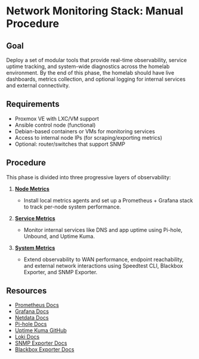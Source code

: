 # Network Monitoring Stack: Manual Procedure

## Goal

Deploy a set of modular tools that provide real-time observability, service uptime tracking, and system-wide diagnostics
across the homelab environment. By the end of this phase, the homelab should have live dashboards, metrics collection,
and optional logging for internal services and external connectivity.

## Requirements

- Proxmox VE with LXC/VM support
- Ansible control node (functional)
- Debian-based containers or VMs for monitoring services
- Access to internal node IPs (for scraping/exporting metrics)
- Optional: router/switches that support SNMP

## Procedure

This phase is divided into three progressive layers of observability:

1. **[Node Metrics](01_node-metrics.md)**  
   - Install local metrics agents and set up a Prometheus + Grafana stack to track per-node system performance.

2. **[Service Metrics](02_service-metrics.md)**  
   - Monitor internal services like DNS and app uptime using Pi-hole, Unbound, and Uptime Kuma.

3. **[System Metrics](03_system-metrics.md)**  
   - Extend observability to WAN performance, endpoint reachability, and external network interactions using Speedtest
     CLI, Blackbox Exporter, and SNMP Exporter.

## Resources

- [Prometheus Docs](https://prometheus.io/docs/introduction/overview/)
- [Grafana Docs](https://grafana.com/docs/)
- [Netdata Docs](https://learn.netdata.cloud/docs/)
- [Pi-hole Docs](https://docs.pi-hole.net/)
- [Uptime Kuma GitHub](https://github.com/louislam/uptime-kuma)
- [Loki Docs](https://grafana.com/docs/loki/latest/)
- [SNMP Exporter Docs](https://github.com/prometheus/snmp_exporter)
- [Blackbox Exporter Docs](https://github.com/prometheus/blackbox_exporter)

